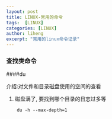 ```yaml
---
layout: post
title: LINUX-常用的命令
tags:  [LINUX]
categories: [LINUX]
author: liheng
excerpt: "常用的linux命令记录"
---
```

### 查找类命令

####du

介绍:对文件和目录磁盘使用的空间的查看
1. 磁盘满了, 要找到哪个目录的日志过多等

```
    du -h --max-depth=1
```